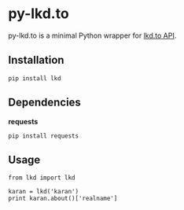 py-lkd.to
=========

py-lkd.to is a minimal Python wrapper for [lkd.to API](http://lkd.to/api).

Installation
------------

    pip install lkd

Dependencies
------------

**requests**

    pip install requests
    
Usage
------

    from lkd import lkd
    
    karan = lkd('karan')
    print karan.about()['realname']
